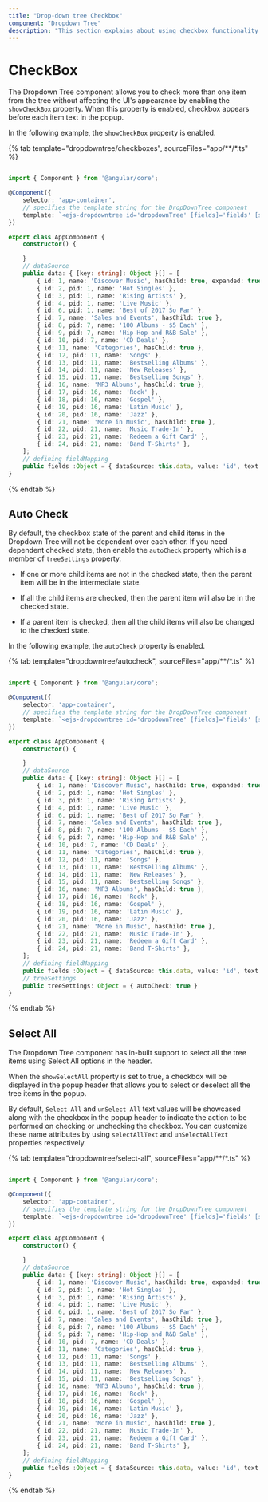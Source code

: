 ```yaml
---
title: "Drop-down tree Checkbox"
component: "Dropdown Tree"
description: "This section explains about using checkbox functionality in dropdown tree component."
---
```


# CheckBox

The Dropdown Tree component allows you to check more than one item from the tree without affecting the UI's appearance by enabling the `showCheckBox` property. When this property is enabled, checkbox appears before each item text in the popup.

In the following example, the `showCheckBox` property is enabled.

{% tab template="dropdowntree/checkboxes", sourceFiles="app/**/*.ts"  %}

```typescript

import { Component } from '@angular/core';

@Component({
    selector: 'app-container',
    // specifies the template string for the DropDownTree component
    template: `<ejs-dropdowntree id='dropdownTree' [fields]='fields' [showCheckBox]='true'></ejs-dropdowntree>`
})

export class AppComponent {
    constructor() {

    }
    // dataSource
    public data: { [key: string]: Object }[] = [
        { id: 1, name: 'Discover Music', hasChild: true, expanded: true },
        { id: 2, pid: 1, name: 'Hot Singles' },
        { id: 3, pid: 1, name: 'Rising Artists' },
        { id: 4, pid: 1, name: 'Live Music' },
        { id: 6, pid: 1, name: 'Best of 2017 So Far' },
        { id: 7, name: 'Sales and Events', hasChild: true },
        { id: 8, pid: 7, name: '100 Albums - $5 Each' },
        { id: 9, pid: 7, name: 'Hip-Hop and R&B Sale' },
        { id: 10, pid: 7, name: 'CD Deals' },
        { id: 11, name: 'Categories', hasChild: true },
        { id: 12, pid: 11, name: 'Songs' },
        { id: 13, pid: 11, name: 'Bestselling Albums' },
        { id: 14, pid: 11, name: 'New Releases' },
        { id: 15, pid: 11, name: 'Bestselling Songs' },
        { id: 16, name: 'MP3 Albums', hasChild: true },
        { id: 17, pid: 16, name: 'Rock' },
        { id: 18, pid: 16, name: 'Gospel' },
        { id: 19, pid: 16, name: 'Latin Music' },
        { id: 20, pid: 16, name: 'Jazz' },
        { id: 21, name: 'More in Music', hasChild: true },
        { id: 22, pid: 21, name: 'Music Trade-In' },
        { id: 23, pid: 21, name: 'Redeem a Gift Card' },
        { id: 24, pid: 21, name: 'Band T-Shirts' },
    ];
    // defining fieldMapping
    public fields :Object = { dataSource: this.data, value: 'id', text: 'name', parentValue:"pid", hasChildren: 'hasChild'  };
}

```

{% endtab %}

## Auto Check

By default, the checkbox state of the parent and child items in the Dropdown Tree will not be dependent over each other. If you need dependent checked state, then enable the `autoCheck` property which is a member of `treeSettings` property.

* If one or more child items are not in the checked state, then the parent item will be in the intermediate state.

* If all the child items are checked, then the parent item will also be in the checked state.

* If a parent item is checked, then all the child items will also be changed to the checked state.

In the following example, the `autoCheck` property is enabled.

{% tab template="dropdowntree/autocheck", sourceFiles="app/**/*.ts"  %}

```typescript

import { Component } from '@angular/core';

@Component({
    selector: 'app-container',
    // specifies the template string for the DropDownTree component
    template: `<ejs-dropdowntree id='dropdownTree' [fields]='fields' [showCheckBox]='true' [treeSettings]='treeSettings'></ejs-dropdowntree>`
})

export class AppComponent {
    constructor() {

    }
    // dataSource
    public data: { [key: string]: Object }[] = [
        { id: 1, name: 'Discover Music', hasChild: true, expanded: true },
        { id: 2, pid: 1, name: 'Hot Singles' },
        { id: 3, pid: 1, name: 'Rising Artists' },
        { id: 4, pid: 1, name: 'Live Music' },
        { id: 6, pid: 1, name: 'Best of 2017 So Far' },
        { id: 7, name: 'Sales and Events', hasChild: true },
        { id: 8, pid: 7, name: '100 Albums - $5 Each' },
        { id: 9, pid: 7, name: 'Hip-Hop and R&B Sale' },
        { id: 10, pid: 7, name: 'CD Deals' },
        { id: 11, name: 'Categories', hasChild: true },
        { id: 12, pid: 11, name: 'Songs' },
        { id: 13, pid: 11, name: 'Bestselling Albums' },
        { id: 14, pid: 11, name: 'New Releases' },
        { id: 15, pid: 11, name: 'Bestselling Songs' },
        { id: 16, name: 'MP3 Albums', hasChild: true },
        { id: 17, pid: 16, name: 'Rock' },
        { id: 18, pid: 16, name: 'Gospel' },
        { id: 19, pid: 16, name: 'Latin Music' },
        { id: 20, pid: 16, name: 'Jazz' },
        { id: 21, name: 'More in Music', hasChild: true },
        { id: 22, pid: 21, name: 'Music Trade-In' },
        { id: 23, pid: 21, name: 'Redeem a Gift Card' },
        { id: 24, pid: 21, name: 'Band T-Shirts' },
    ];
    // defining fieldMapping
    public fields :Object = { dataSource: this.data, value: 'id', text: 'name', parentValue:"pid", hasChildren: 'hasChild'  };
    // treeSettings
    public treeSettings: Object = { autoCheck: true }
}

```

{% endtab %}

## Select All

The Dropdown Tree component has in-built support to select all the tree items using Select All options in the header.

When the `showSelectAll` property is set to true, a checkbox will be displayed in the popup header that allows you to select or deselect all the tree items in the popup.

By default, `Select All` and `unSelect All` text values will be showcased along with the checkbox in the popup header to indicate the action to be performed on checking or unchecking the checkbox. You can customize these name attributes by using `selectAllText` and `unSelectAllText` properties respectively.

{% tab template="dropdowntree/select-all", sourceFiles="app/**/*.ts"  %}

```typescript

import { Component } from '@angular/core';

@Component({
    selector: 'app-container',
    // specifies the template string for the DropDownTree component
    template: `<ejs-dropdowntree id='dropdownTree' [fields]='fields' [showCheckBox]='true' [showSelectAll]='true' selectAllText='Check All' unSelectAllText='UnCheck All'></ejs-dropdowntree>`
})

export class AppComponent {
    constructor() {

    }
    // dataSource
    public data: { [key: string]: Object }[] = [
        { id: 1, name: 'Discover Music', hasChild: true, expanded: true },
        { id: 2, pid: 1, name: 'Hot Singles' },
        { id: 3, pid: 1, name: 'Rising Artists' },
        { id: 4, pid: 1, name: 'Live Music' },
        { id: 6, pid: 1, name: 'Best of 2017 So Far' },
        { id: 7, name: 'Sales and Events', hasChild: true },
        { id: 8, pid: 7, name: '100 Albums - $5 Each' },
        { id: 9, pid: 7, name: 'Hip-Hop and R&B Sale' },
        { id: 10, pid: 7, name: 'CD Deals' },
        { id: 11, name: 'Categories', hasChild: true },
        { id: 12, pid: 11, name: 'Songs' },
        { id: 13, pid: 11, name: 'Bestselling Albums' },
        { id: 14, pid: 11, name: 'New Releases' },
        { id: 15, pid: 11, name: 'Bestselling Songs' },
        { id: 16, name: 'MP3 Albums', hasChild: true },
        { id: 17, pid: 16, name: 'Rock' },
        { id: 18, pid: 16, name: 'Gospel' },
        { id: 19, pid: 16, name: 'Latin Music' },
        { id: 20, pid: 16, name: 'Jazz' },
        { id: 21, name: 'More in Music', hasChild: true },
        { id: 22, pid: 21, name: 'Music Trade-In' },
        { id: 23, pid: 21, name: 'Redeem a Gift Card' },
        { id: 24, pid: 21, name: 'Band T-Shirts' },
    ];
    // defining fieldMapping
    public fields :Object = { dataSource: this.data, value: 'id', text: 'name', parentValue:"pid", hasChildren: 'hasChild'  };
}

```

{% endtab %}
